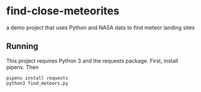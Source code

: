 # find-close-meteorites
a demo project that uses Python and NASA data to find meteor landing sites

## Running
This project requires Python 3 and the requests package.
First, install pipenv. Then

```
pipenv install requests
python3 find_meteors.py
```

